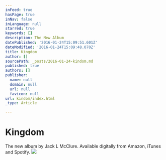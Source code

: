 ```yaml
---
inFeed: true
hasPage: true
inNav: false
inLanguage: null
starred: true
keywords: []
description: The New Album
datePublished: '2016-01-24T15:09:51.601Z'
dateModified: '2016-01-24T15:09:48.070Z'
title: Kingdom
author: []
sourcePath: _posts/2016-01-24-kindom.md
published: true
authors: []
publisher:
  name: null
  domain: null
  url: null
  favicon: null
url: kindom/index.html
_type: Article

---
```

# Kingdom

The new album by Jack L McClure. Available digitally from Amazon, iTunes and Spotify.
![](https://s3-us-west-2.amazonaws.com/the-grid-img/p/e3e63861a05952573463de9fa88b69cf4cd7e45c.jpg)